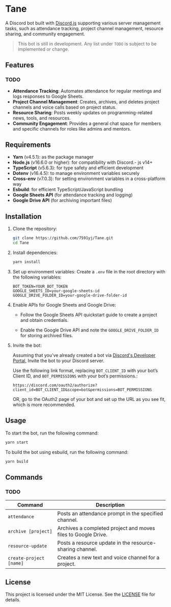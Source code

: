 # Tane

A Discord bot built with [Discord.js](https://discord.js.org/) supporting various server management tasks, such as attendance tracking, project channel management, resource sharing, and community engagement.

> This bot is still in development. Any list under `TODO` is subject to be implemented or change.

## Features

### TODO

- **Attendance Tracking**: Automates attendance for regular meetings and logs responses to Google Sheets.
- **Project Channel Management**: Creates, archives, and deletes project channels and voice calls based on project status.
- **Resource Sharing**: Posts weekly updates on programming-related news, tools, and resources.
- **Community Engagement**: Provides a general chat space for members and specific channels for roles like admins and mentors.

## Requirements

- **Yarn** (v4.5.1): as the package manager
- **Node.js** (v16.6.0 or higher): for compatibility with Discord.- js v14+
- **TypeScript** (v5.6.3): for type safety and efficient development
- **Dotenv** (v16.4.5): to manage environment variables securely
- **Cross-env** (v7.0.3): for setting environment variables in a cross-platform way
- **Esbuild**: for efficient TypeScript/JavaScript bundling
- **Google Sheets API** (for attendance tracking and logging)
- **Google Drive API** (for archiving important files)

## Installation

1. Clone the repository:

   ```bash
   git clone https://github.com/7591yj/Tane.git
   cd Tane
   ```

2. Install dependencies:

   ```bash
   yarn install
   ```

3. Set up environment variables:
   Create a `.env` file in the root directory with the following variables:

   ```plaintext
   BOT_TOKEN=YOUR_BOT_TOKEN
   GOOGLE_SHEETS_ID=your-google-sheets-id
   GOOGLE_DRIVE_FOLDER_ID=your-google-drive-folder-id
   ```

4. Enable APIs for Google Sheets and Google Drive:

   - Follow the Google Sheets API quickstart guide to create a project and obtain credentials.

   - Enable the Google Drive API and note the `GOOGLE_DRIVE_FOLDER_ID` for storing archived files.

5. Invite the bot:

   Assuming that you've already created a bot via [Discord's Developer Portal](https://discord.com/developers/applications), Invite the bot to your Discord server.

   Use the following link format, replacing `BOT_CLIENT_ID` with your bot’s Client ID, and `BOT_PERMISSIONS` with your bot’s permissions.:

   ```plaintext
   https://discord.com/oauth2/authorize?client_id=BOT_CLIENT_ID&scope=bot&permissions=BOT_PERMISSIONS
   ```

   OR, go to the OAuth2 page of your bot and set up the URL as you see fit, which is more recommended.

## Usage

To start the bot, run the following command:

```bash
yarn start
```

To build the bot using esbuild, run the following command:

```bash
yarn build
```

## Commands

### TODO

| Command                 | Description                                                   |
| ----------------------- | ------------------------------------------------------------- |
| `attendance`            | Posts an attendance prompt in the specified channel.          |
| `archive [project]`     | Archives a completed project and moves files to Google Drive. |
| `resource-update`       | Posts a resource update in the resource-sharing channel.      |
| `create-project [name]` | Creates a new text and voice channel for a project.           |

## License

This project is licensed under the MIT License. See the [LICENSE](LICENSE) file for details.
